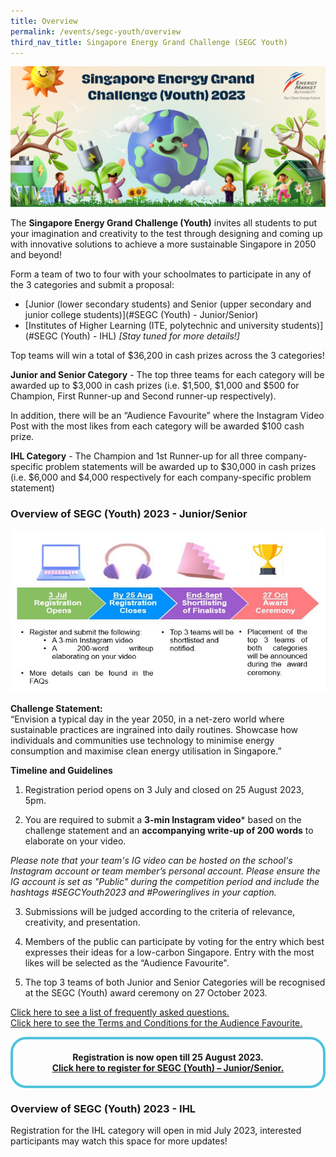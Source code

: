 ```yaml
---
title: Overview
permalink: /events/segc-youth/overview
third_nav_title: Singapore Energy Grand Challenge (SEGC Youth)
---
```

![Singapore Energy Grand Challenge (Youth) 2022](/images/events/segc/SEGC%20Banner%20V3.png)
<p style="text-align: center; font-weight: bold;">
</p>

 
The **Singapore Energy Grand Challenge (Youth)** invites all students to put your imagination and creativity to the test through designing and coming up  with innovative solutions to achieve a more sustainable Singapore in 2050 and beyond!

Form a team of two to four with your schoolmates to participate in any of the 3 categories and submit a proposal:

* [Junior (lower secondary students) and Senior (upper secondary and junior college students)](#SEGC (Youth) - Junior/Senior)
* [Institutes of Higher Learning (ITE, polytechnic and university students)](#SEGC (Youth) - IHL) _[Stay tuned for more details!]_

Top teams will win a total of $36,200 in cash prizes across the 3 categories!

**Junior and Senior Category** - The top three teams for each category will be awarded up to $3,000 in cash prizes (i.e. $1,500, $1,000 and $500 for Champion, First Runner-up and Second runner-up respectively).​

In addition, there will be an “Audience Favourite” where the Instagram Video Post with the most likes from each category will be awarded $100 cash prize.
 

**IHL Category** - The Champion and 1st Runner-up for all three company-specific problem statements will be awarded up to $30,000 in cash prizes (i.e. $6,000 and $4,000 respectively for each company-specific problem statement)



<a id="SEGC (Youth) - Junior/Senior" href=""></a>
### Overview of SEGC (Youth) 2023 - Junior/Senior

<img alt="Overview, 3 Jul Registration Opens, by 25 Aug Submission, by 31 Aug Screenshot Verification, End Oct Award Ceremony" style="width: 505px; height: 260px; max-width: 505px;" src="/images/events/segc/SEGC%202023%20-%20JS%20Overview%20(1).JPG" />  
  

**Challenge Statement:**  
“Envision a typical day in the year 2050, in a net-zero world where sustainable practices are ingrained into daily routines. Showcase how individuals and communities use technology to minimise energy consumption and maximise clean energy utilisation in Singapore.”


**Timeline and Guidelines**  

1. Registration period opens on 3 July and closed on 25 August 2023, 5pm.

2. You are required to submit a **3-min Instagram video*** based on the challenge statement and an **accompanying write-up of 200 words** to elaborate on your video. 

_Please note that your team's IG video can be hosted on the school's Instagram account or team member’s personal account. Please ensure the IG account is set as "Public" during the competition period and include the hashtags #SEGCYouth2023 and #Poweringlives in your caption._

3. Submissions will be judged according to the criteria of relevance, creativity, and presentation.

4. Members of the public can participate by voting for the entry which best expresses their ideas for a low-carbon Singapore. Entry with the most likes will be selected as the “Audience Favourite".

5. The top 3 teams of both Junior and Senior Categories will be recognised at the SEGC (Youth) award ceremony on 27 October 2023.


<a href="/files/events/segc-youth/overview/Singapore%20Energy%20Grand%20Challenge%20(Youth)%20Junior-Senior%202023%20FAQs_vf.pdf" target="_blank">Click here to see a list of frequently asked questions.</a>
<br>
<a href="/files/events/segc-youth/overview/SEGC%202023%20-%20JS%20Audience%20Favourite%20TCs_vf.pdf" target="_blank">Click here to see the Terms and Conditions for the Audience Favourite.</a>

<div style="margin:auto; border: 4px solid; border-radius: 25px; padding: 20px 20px; border-color:#4EC4DD ">    
    <div style="text-align:center;">        
        <strong>
             Registration is now open till 25 August 2023.
         <br>
         <a href="https://go.gov.sg/segc2023" target="_blank">Click here to register for SEGC (Youth) – Junior/Senior.</a> 
        </strong>
        <br>
    </div>
</div>  

<a id="SEGC (Youth) - IHL" href=""></a>
### Overview of SEGC (Youth) 2023 - IHL

Registration for the IHL category will open in mid July 2023,  interested participants may watch this space for more updates!
